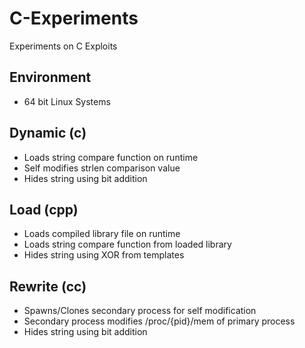# C-Experiments

Experiments on C Exploits

## Environment

- 64 bit Linux Systems

## Dynamic (c)

- Loads string compare function on runtime
- Self modifies strlen comparison value
- Hides string using bit addition

## Load (cpp)

- Loads compiled library file on runtime
- Loads string compare function from loaded library
- Hides string using XOR from templates

## Rewrite (cc)

- Spawns/Clones secondary process for self modification
- Secondary process modifies /proc/{pid}/mem of primary process
- Hides string using bit addition
